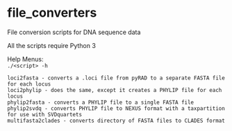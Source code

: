 # file_converters
File conversion scripts for DNA sequence data  

All the scripts require Python 3  

Help Menus:  
`./<script> -h`  

```
loci2fasta - converts a .loci file from pyRAD to a separate FASTA file for each locus  
loci2phylip - does the same, except it creates a PHYLIP file for each locus  
phylip2fasta - converts a PHYLIP file to a single FASTA file  
phylip2svdq - converts PHYLIP file to NEXUS format with a taxpartition for use with SVDquartets  
multifasta2clades - converts directory of FASTA files to CLADES format  
```

